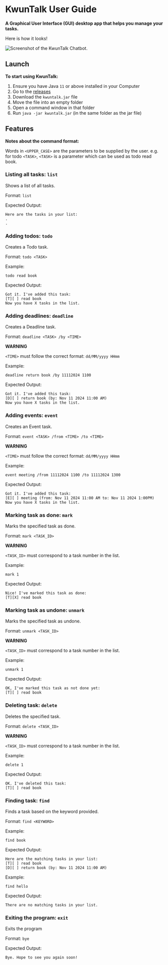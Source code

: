 # KwunTalk User Guide

**A Graphical User Interface (GUI) desktop app that helps you manage your tasks.**

Here is how it looks!

![Screenshot of the KwunTalk Chatbot.](./Ui.png)

## Launch

**To start using KwunTalk:**

1. Ensure you have Java `11` or above installed in your Computer
2. Go to the [releases](https://github.com/kwuunnn/ip/releases/tag/A-Release)
2. Download the `kwuntalk.jar` file
3. Move the file into an empty folder
4. Open a command window in that folder
5. Run `java -jar kwuntalk.jar` (in the same folder as the jar file)

## Features

**Notes about the command format:**

Words in `<UPPER_CASE>` are the parameters to be supplied by the user.
e.g. for todo `<TASK>`, `<TASK>` is a parameter which can be used as todo read book.


### Listing all tasks: `list`

Shows a list of all tasks.

Format: `list`

Expected Output:
```
Here are the tasks in your list:
.
.
```

### Adding todos: `todo`

Creates a Todo task.

Format: `todo <TASK>`

Example:
```
todo read book
```
Expected Output:
```
Got it. I've added this task:
[T][ ] read book
Now you have X tasks in the list.
```

### Adding deadlines: `deadline`

Creates a Deadline task.

Format: `deadline <TASK> /by <TIME>`

**WARNING**

`<TIME>` must follow the correct format: `dd/MM/yyyy HHmm`

Example:
```
deadline return book /by 11112024 1100
```

Expected Output:
```
Got it. I've added this task:
[D][ ] return book (by: Nov 11 2024 11:00 AM)
Now you have X tasks in the list.
```

### Adding events: `event`

Creates an Event task.

Format: `event <TASK> /from <TIME> /to <TIME>`

**WARNING**

`<TIME>` must follow the correct format: `dd/MM/yyyy HHmm`

Example:
```
event meeting /from 11112024 1100 /to 11112024 1300
```

Expected Output:
```
Got it. I've added this task:
[E][ ] meeting (from: Nov 11 2024 11:00 AM to: Nov 11 2024 1:00PM)
Now you have X tasks in the list.
```

### Marking task as done: `mark`

Marks the specified task as done.

Format: `mark <TASK_ID>`

**WARNING**

`<TASK_ID>` must correspond to a task number in the list.

Example:
```
mark 1
```

Expected Output:
```
Nice! I've marked this task as done:
[T][X] read book
```

### Marking task as undone: `unmark`

Marks the specified task as undone.

Format: `unmark <TASK_ID>`

**WARNING**

`<TASK_ID>` must correspond to a task number in the list.

Example:
```
unmark 1
```

Expected Output:
```
OK, I've marked this task as not done yet:
[T][ ] read book
```

### Deleting task: `delete`

Deletes the specified task.

Format: `delete <TASK_ID>`

**WARNING**

`<TASK_ID>` must correspond to a task number in the list.

Example:
```
delete 1
```

Expected Output:
```
OK. I've deleted this task:
[T][ ] read book
```

### Finding task: `find`

Finds a task based on the keyword provided.

Format: `find <KEYWORD>`

Example:
```
find book
```

Expected Output:
```
Here are the matching tasks in your list:
[T][ ] read book
[D][ ] return book (by: Nov 11 2024 11:00 AM)
```

Example:
```
find hello
```

Expected Output:
```
There are no matching tasks in your list.
```

### Exiting the program: `exit`

Exits the program

Format: `bye`

Expected Output:
```
Bye. Hope to see you again soon!
```